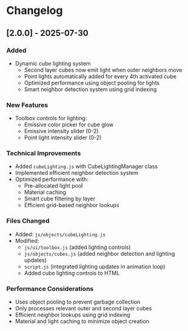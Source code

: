 # Changelog

## [2.0.0] - 2025-07-30

### Added
- Dynamic cube lighting system
  - Second layer cubes now emit light when outer neighbors move
  - Point lights automatically added for every 4th activated cube
  - Optimized performance using object pooling for lights
  - Smart neighbor detection system using grid indexing

### New Features
- Toolbox controls for lighting:
  - Emissive color picker for cube glow
  - Emissive intensity slider (0-2)
  - Point light intensity slider (0-2)

### Technical Improvements
- Added `cubeLighting.js` with CubeLightingManager class
- Implemented efficient neighbor detection system
- Optimized performance with:
  - Pre-allocated light pool
  - Material caching
  - Smart cube filtering by layer
  - Efficient grid-based neighbor lookups

### Files Changed
- Added: `js/objects/cubeLighting.js`
- Modified: 
  - `js/ui/toolbox.js` (added lighting controls)
  - `js/objects/cubes.js` (added neighbor detection and lighting updates)
  - `script.js` (integrated lighting updates in animation loop)
  - Added cube lighting controls to HTML

### Performance Considerations
- Uses object pooling to prevent garbage collection
- Only processes relevant outer and second layer cubes
- Efficient neighbor lookups using grid indexing
- Material and light caching to minimize object creation
